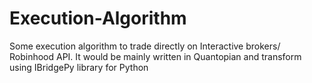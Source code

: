 # Execution-Algorithm
Some execution algorithm to trade directly on Interactive brokers/ Robinhood API. It would be mainly written in Quantopian and transform using IBridgePy library for Python
